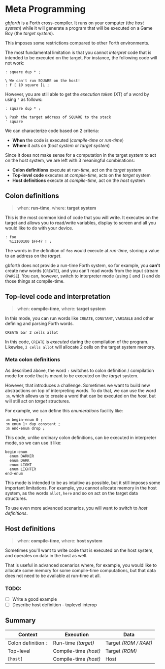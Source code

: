 # Meta Programming

_gbforth_ is a Forth cross-compiler. It runs on your computer (the _host system_) while it will generate a program that will be executed on a Game Boy (the _target system_).

This imposes some restrictions compared to other Forth environments.

The most fundamental limitation is that you cannot _interpret_ code that is intended to be executed on the target. For instance, the following code will not work:

```forth
: square dup * ;

\ We can't run SQUARE on the host!
: f [ 10 square ]L ;
```

However, you are still able to get the _execution token_ (XT) of a word by using `'` as follows:

```forth
: square dup * ;

\ Push the target address of SQUARE to the stack
' square
```

We can characterize code based on 2 criteria:

- **When** the code is executed (_compile-time_ or _run-time_)
- **Where** it acts on (_host system_ or _target system_)

Since it does not make sense for a computation in the target system to act on the host system, we are left with 3 meaningful combinations:

  - **Colon definitions** execute at _run-time_, act on the _target_ system
  - **Top-level code** executes at _compile-time_, acts on the _target_ system
  - **Host definitions** execute at _compile-time_, act on the _host_ system

## Colon definitions

> when: **run-time**, where: **target system**

This is the most common kind of code that you will write. It executes on the target and allows you to read/write variables, display to screen and all you would like to do with your device.

```forth
: foo
  %11100100 $FF47 ! ;
```

The words in the definition of `foo` would execute at _run-time_, storing a value to an address on the _target_.

gbforth does not provide a run-time Forth system, so for example, you **can't** create new words (`CREATE`), and you can't read words from the input stream (`PARSE`). You can, however, switch to interpreter mode (using `[` and `]`) and do those things at compile-time.

## Top-level code and interpretation

> when: **compile-time**, where: **target system**

In this mode, you can run words like `CREATE`, `CONSTANT`, `VARIABLE` and other defining and parsing Forth words.

```forth
CREATE bar 2 cells allot
```

In this code, `CREATE` is _executed_ during the compilation of the program. Likewise, `2 cells allot` will allocate 2 cells on the target system memory.

### Meta colon definitions

As described above, the word `:` switches to colon definition / compilation mode for code that is meant to be executed on the _target_ system.

However, that introduces a challenge. Sometimes we want to build new abstractions on top of interpreting words. To do that, we can use the word `:m`, which allows us to create a word that can be executed on the _host_, but will still act on _target_ structures.

For example, we can define this _enumerations_ facility like:

```forth
:m begin-enum 0 ;
:m enum 1+ dup constant ;
:m end-enum drop ;
```

This code, unlike ordinary colon definitions, can be executed in interpreter mode, so we can use it like:

```forth
begin-enum
  enum DARKER
  enum DARK
  enum LIGHT
  enum LIGHTER
end-enum
```

This mode is intended to be as intuitive as possible, but it still imposes some important limitations. For example, you cannot allocate memory in the host system, as the words `allot`, `here` and so on act on the target data structures.

To use even more advanced scenarios, you will want to switch to _host definitions_.

## Host definitions

> when: **compile-time**, where: **host system**

Sometimes you'll want to write code that is executed on the host system, and operates on data in the host as well.

That is useful in advanced scenarios where, for example, you would like to allocate some memory for some compile-time computations, but that data does not need to be available at run-time at all.

### TODO:

- [ ] Write a good example
- [ ] Describe host definition - toplevel interop

## Summary

| Context              | Execution             | Data                 |
| -------------------- | --------------------- | -------------------- |
| Colon definition `:` | Run-time _(target)_   | Target _(ROM / RAM)_ |
| Top-level            | Compile-time _(host)_ | Target _(ROM)_       |
| `[host]`             | Compile-time _(host)_ | Host                 |

